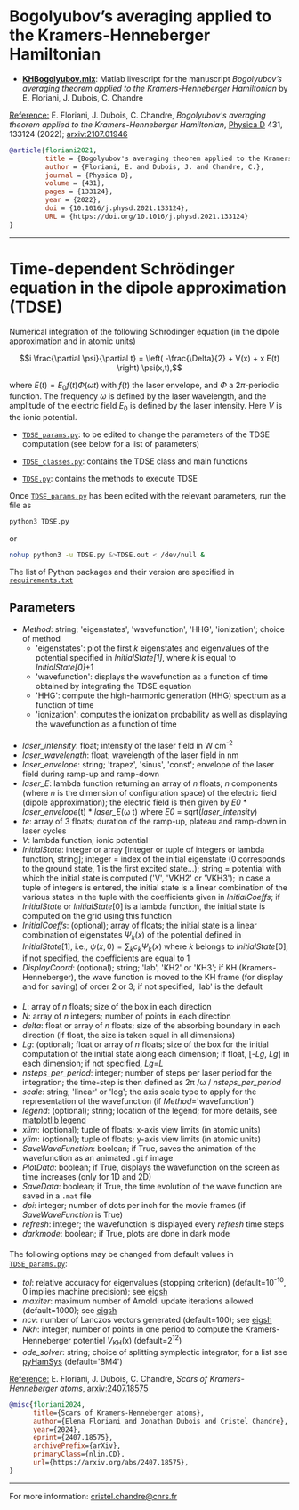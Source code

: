 # Bogolyubov’s averaging applied to the Kramers-Henneberger Hamiltonian
* [**KHBogolyubov.mlx**](https://github.com/cchandre/KH/blob/main/KHBogolyubov.mlx): Matlab livescript for the manuscript *Bogolyubov’s averaging theorem applied to the Kramers-Henneberger Hamiltonian* by E. Floriani, J. Dubois, C. Chandre


<ins>Reference:</ins> E. Floriani, J. Dubois, C. Chandre, *Bogolyubov's averaging theorem applied to the Kramers-Henneberger Hamiltonian*, [Physica D](https://doi.org/10.1016/j.physd.2021.133124) 431, 133124 (2022); [arxiv:2107.01946](https://arxiv.org/abs/2107.01946)

```bibtex
@article{floriani2021,
         title = {Bogolyubov's averaging theorem applied to the Kramers-Henneberger Hamiltonian}, 
         author = {Floriani, E. and Dubois, J. and Chandre, C.},
         journal = {Physica D},
         volume = {431},
         pages = {133124},
         year = {2022},
         doi = {10.1016/j.physd.2021.133124},
         URL = {https://doi.org/10.1016/j.physd.2021.133124}
}
```

___
# Time-dependent Schrödinger equation in the dipole approximation (TDSE)

Numerical integration of the following Schrödinger equation (in the dipole approximation and in atomic units)
```math
i \frac{\partial \psi}{\partial t} = \left( -\frac{\Delta}{2} + V(x) + x E(t) \right) \psi(x,t),
```
where $E(t)=E_0 f(t) \Phi(\omega t)$ with $f(t)$ the laser envelope, and $\Phi$ a $2\pi$-periodic function. The frequency $\omega$ is defined by the laser wavelength, and the amplitude of the electric field $E_0$ is defined by the laser intensity. Here $V$ is the ionic potential. 

- [`TDSE_params.py`](https://github.com/cchandre/KH/blob/main/TDSE_params.py): to be edited to change the parameters of the TDSE computation (see below for a list of parameters)

- [`TDSE_classes.py`](https://github.com/cchandre/KH/blob/main/TDSE_classes.py): contains the TDSE class and main functions

- [`TDSE.py`](https://github.com/cchandre/KH/blob/main/TDSE.py): contains the methods to execute TDSE

Once [`TDSE_params.py`](https://github.com/cchandre/KH/blob/main/TDSE_params.py) has been edited with the relevant parameters, run the file as 
```sh
python3 TDSE.py
```
or 
```sh
nohup python3 -u TDSE.py &>TDSE.out < /dev/null &
```
The list of Python packages and their version are specified in [`requirements.txt`](https://github.com/cchandre/KH/blob/main/requirements.txt)

##  Parameters

- *Method*: string; 'eigenstates', 'wavefunction', 'HHG', 'ionization'; choice of method
  - 'eigenstates': plot the first *k* eigenstates and eigenvalues of the potential specified in *InitialState[1]*, where *k* is equal to *InitialState[0]*+1
  - 'wavefunction': displays the wavefunction as a function of time obtained by integrating the TDSE equation
  - 'HHG': compute the high-harmonic generation (HHG) spectrum as a function of time 
  - 'ionization': computes the ionization probability as well as displaying the wavefunction as a function of time 
   

####
- *laser_intensity*: float; intensity of the laser field in W cm<sup>-2</sup>
- *laser_wavelength*: float; wavelength of the laser field in nm
- *laser_envelope*: string; 'trapez', 'sinus', 'const'; envelope of the laser field during ramp-up and ramp-down
- *laser_E*: lambda function returning an array of *n* floats; *n* components (where *n* is the dimension of configuration space) of the electric field (dipole approximation); the electric field is then given by *E0* * *laser_envelope*(t) * *laser_E*(&omega; t) where *E0* = sqrt(*laser_intensity*)
- *te*: array of 3 floats; duration of the ramp-up, plateau and ramp-down in laser cycles
- *V*: lambda function; ionic potential
- *InitialState*: integer or array [integer or tuple of integers or lambda function, string]; integer = index of the initial eigenstate (0 corresponds to the ground state, 1 is the first excited state...); string = potential with which the initial state is computed ('V', 'VKH2' or 'VKH3'); in case a tuple of integers is entered, the initial state is a linear combination of the various states in the tuple with the coefficients given in *InitialCoeffs*; if *InitialState* or *InitialState*[0] is a lambda function, the initial state is computed on the grid using this function
- *InitialCoeffs*: (optional); array of floats; the initial state is a linear combination of eigenstates $\Psi_k(x)$ of the potential defined in *InitialState*[1], i.e., $\psi(x,0)=\sum_k c_k \Psi_k(x)$ where $k$ belongs to *InitialState*[0]; if not specified, the coefficients are equal to 1
- *DisplayCoord*: (optional); string; 'lab', 'KH2' or 'KH3'; if KH (Kramers-Henneberger), the wave function is moved to the KH frame (for display and for saving) of order 2 or 3; if not specified, 'lab' is the default
####
- *L*: array of *n* floats; size of the box in each direction
- *N*: array of *n* integers; number of points in each direction
- *delta*: float or array of *n* floats; size of the absorbing boundary in each direction (if float, the size is taken equal in all dimensions)
- *Lg*: (optional); float or array of *n* floats; size of the box for the initial computation of the initial state along each dimension; if float, [-*Lg*, *Lg*] in each dimension; if not specified, *Lg*=*L*
- *nsteps_per_period*: integer; number of steps per laser period for the integration; the time-step is then defined as 2&pi; /&omega; / *nsteps_per_period*
- *scale*: string; 'linear' or 'log'; the axis scale type to apply for the representation of the wavefunction (if *Method*='wavefunction')
- *legend*: (optional); string; location of the legend; for more details, see [matplotlib legend](https://matplotlib.org/stable/api/_as_gen/matplotlib.pyplot.legend.html)
- *xlim*: (optional); tuple of floats; x-axis view limits (in atomic units)
- *ylim*: (optional); tuple of floats; y-axis view limits (in atomic units)
- *SaveWaveFunction*: boolean; if True, saves the animation of the wavefunction  as an animated `.gif` image
- *PlotData*: boolean; if True, displays the wavefunction on the screen as time increases (only for 1D and 2D)
- *SaveData*: boolean; if True, the time evolution of the wave function are saved in a `.mat` file
- *dpi*: integer; number of dots per inch for the movie frames (if *SaveWaveFunction* is True)
- *refresh*: integer; the wavefunction is displayed every *refresh* time steps
- *darkmode*: boolean; if True, plots are done in dark mode
####
The following options may be changed from default values in [`TDSE_params.py`](https://github.com/cchandre/KH/blob/main/TDSE_params.py):
- *tol*: relative accuracy for eigenvalues (stopping criterion) (default=10<sup>-10</sup>, 0 implies machine precision); see [eigsh](https://docs.scipy.org/doc/scipy/reference/generated/scipy.sparse.linalg.eigsh.html)
- *maxiter*: maximum number of Arnoldi update iterations allowed (default=1000); see [eigsh](https://docs.scipy.org/doc/scipy/reference/generated/scipy.sparse.linalg.eigsh.html)
- *ncv*: number of Lanczos vectors generated (default=100); see [eigsh](https://docs.scipy.org/doc/scipy/reference/generated/scipy.sparse.linalg.eigsh.html)
- *Nkh*: integer; number of points in one period to compute the Kramers-Henneberger potentiel *V*<sub>KH</sub>(x) (default=2<sup>12</sup>)
- *ode_solver*: string; choice of splitting symplectic integrator; for a list see [pyHamSys](https://pypi.org/project/pyhamsys/) (default='BM4')

<ins>Reference:</ins> E. Floriani, J. Dubois, C. Chandre, *Scars of Kramers-Henneberger atoms*, [arxiv:2407.18575](https://arxiv.org/abs/2407.18575)

```bibtex
@misc{floriani2024,
      title={Scars of Kramers-Henneberger atoms}, 
      author={Elena Floriani and Jonathan Dubois and Cristel Chandre},
      year={2024},
      eprint={2407.18575},
      archivePrefix={arXiv},
      primaryClass={nlin.CD},
      url={https://arxiv.org/abs/2407.18575}, 
}
```

---

For more information: <cristel.chandre@cnrs.fr>
